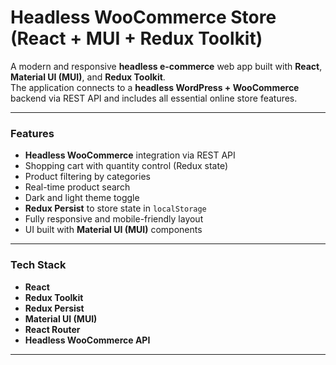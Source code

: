 # Headless WooCommerce Store (React + MUI + Redux Toolkit)

A modern and responsive **headless e-commerce** web app built with **React**, **Material UI (MUI)**, and **Redux Toolkit**.  
The application connects to a **headless WordPress + WooCommerce** backend via REST API and includes all essential online store features.

---

### Features

- **Headless WooCommerce** integration via REST API
- Shopping cart with quantity control (Redux state)
- Product filtering by categories
- Real-time product search
- Dark and light theme toggle
- **Redux Persist** to store state in `localStorage`
- Fully responsive and mobile-friendly layout
- UI built with **Material UI (MUI)** components

---

### Tech Stack

- **React**
- **Redux Toolkit**
- **Redux Persist**
- **Material UI (MUI)**
- **React Router**
- **Headless WooCommerce API**

---
